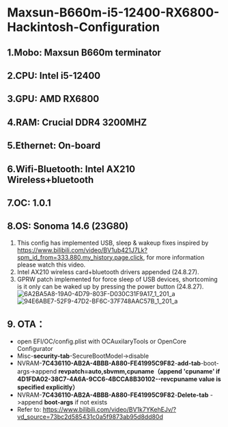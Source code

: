 # Maxsun-B660m-i5-12400-RX6800-Hackintosh-Configuration
## 1.Mobo: Maxsun B660m terminator
## 2.CPU: Intel i5-12400
## 3.GPU: AMD RX6800
## 4.RAM: Crucial DDR4 3200MHZ
## 5.Ethernet: On-board
## 6.Wifi-Bluetooth: Intel AX210 Wireless+bluetooth
## 7.OC: 1.0.1
## 8.OS: Sonoma 14.6 (23G80)
1. This config has implemented USB, sleep & wakeup fixes inspired by https://www.bilibili.com/video/BV1ub421J7Lk?spm_id_from=333.880.my_history.page.click, for more information please watch this video.
2. Intel AX210 wireless card+bluetooth drivers appended (24.8.27).
3. GPRW patch implemented for force sleep of USB devices, shortcoming is it only can be waked up by pressing the power button (24.8.27).
![6A2BA5A8-19A0-4D79-803F-D030C31F9A17_1_201_a](https://github.com/user-attachments/assets/b23d38ac-eb85-4499-9fba-bdc14bd2924d)
![94E6ABE7-52F9-47D2-BF6C-37F748AAC57B_1_201_a](https://github.com/user-attachments/assets/13b4de39-d6e9-4303-8e64-f0b9f26395cb)

## 9. OTA：

- open EFI/OC/config.plist with OCAuxilaryTools or OpenCore Configurator
- Misc-**security-tab**-SecureBootModel->disable
- NVRAM-**7C436110-AB2A-4BBB-A880-FE41995C9F82**-**add-tab**-boot-args->append **revpatch=auto,sbvmm,cpuname（append 'cpuname' if 4D1FDA02-38C7-4A6A-9CC6-4BCCA8B30102--revcpuname value is specified explicitly）** 
- NVRAM-**7C436110-AB2A-4BBB-A880-FE41995C9F82**-**Delete-tab** ->append **boot-args** if not exists
- Refer to: https://www.bilibili.com/video/BV1k7YKehEJv/?vd_source=73bc2d585431c0a5f9873ab95d8dd80d

